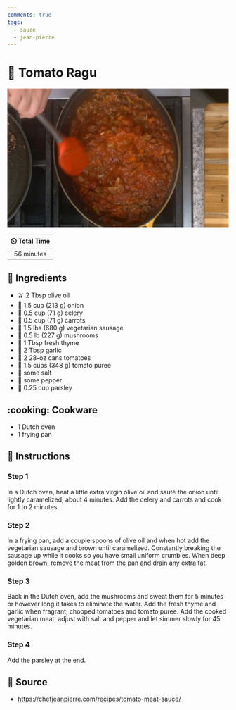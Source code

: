 ```yaml
---
comments: true
tags:
  - sauce
  - jean-pierre
---
```

# :tomato: Tomato Ragu

![Tomato Ragu](../assets/images/tomato-ragu.jpg)

| :timer_clock: Total Time |
|:-----------------------: |
| 56 minutes |

## :salt: Ingredients

- :olive: 2 Tbsp olive oil
- :onion: 1.5 cup (213 g) onion
- :leafy_green: 0.5 cup (71 g) celery
- :carrot: 0.5 cup (71 g) carrots
- :hotdog: 1.5 lbs (680 g) vegetarian sausage
- :mushroom: 0.5 lb (227 g) mushrooms
- :herb: 1 Tbsp fresh thyme
- :garlic: 2 Tbsp garlic
- :tomato: 2 28-oz cans tomatoes
- :tomato: 1.5 cups (348 g) tomato puree
- :salt: some salt
- :salt: some pepper
- :herb: 0.25 cup parsley

## :cooking: Cookware

- 1 Dutch oven
- 1 frying pan

## :pencil: Instructions

### Step 1

In a Dutch oven, heat a little extra virgin olive oil and sauté the onion until lightly caramelized, about 4 minutes.
Add the celery and carrots and cook for 1 to 2 minutes.

### Step 2

In a frying pan, add a couple spoons of olive oil and when hot add the vegetarian sausage and brown until caramelized.
Constantly breaking the sausage up while it cooks so you have small uniform crumbles. When deep golden brown, remove the
meat from the pan and drain any extra fat.

### Step 3

Back in the Dutch oven, add the mushrooms and sweat them for 5 minutes or however long it takes to eliminate the water.
Add the fresh thyme and garlic when fragrant, chopped tomatoes and tomato puree. Add the cooked vegetarian meat, adjust
with salt and pepper and let simmer slowly for 45 minutes.

### Step 4

Add the parsley at the end.

## :link: Source

- <https://chefjeanpierre.com/recipes/tomato-meat-sauce/>
